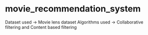 # movie_recommendation_system

Dataset used -> Movie lens dataset
Algorithms used -> Collaborative filtering and Content based filtering
